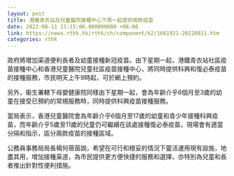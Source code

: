 ```yaml
---
layout: post
title: 港鐵青衣站及兒童醫院接種中心下周一起提供兩款疫苗
date: 2022-08-11 11:15:06.000000000 +08:00
link: https://news.rthk.hk/rthk/ch/component/k2/1661921-20220811.htm
categories: rthk
---
```


政府將增加渠道便利長者及幼童接種新冠疫苗。由下星期一起，港鐵青衣站社區疫苗接種中心和香港兒童醫院兒童社區疫苗接種中心，將同時提供科興和復必泰疫苗的接種服務，市民明天上午9時起，可於網上預約。

另外，衞生署轄下母嬰健康院同樣由下星期一起，會為年齡介乎6個月至3歲的幼童在接受已預約的常規服務時，同時提供科興疫苗接種服務。

當局表示，香港兒童醫院會為年齡介乎6個月至17歲的幼童和青少年接種科興疫苗，而年齡介乎5歲至11歲的兒童仍可繼續在該處接種復必泰疫苗。現場會有適當分隔和指示，區分兩款疫苗的接種區域。

公務員事務局局長楊何蓓茵說，希望在可行和穩妥的情況下靈活運用現有設施，地盡其用，增加接種渠道，為市民提供更方便快捷的服務和選擇，亦特別為兒童和長者推出針對性便利措施。
